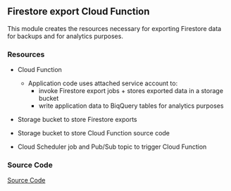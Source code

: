 ## Firestore export Cloud Function

This module creates the resources necessary for exporting Firestore data for backups and for analytics purposes.

### Resources 

- Cloud Function
    - Application code uses attached service account to:
        - invoke Firestore export jobs + stores exported data in a storage bucket
        - write application data to BiqQuery tables for analytics purposes

-  Storage bucket to store Firestore exports
-  Storage bucket to store Cloud Function source code
-  Cloud Scheduler job and Pub/Sub topic to trigger Cloud Function

### Source Code

[Source Code](../../../../cloudfunctions/db_export/index.js)



